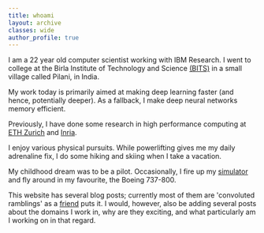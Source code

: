 ```yaml
---
title: whoami
layout: archive
classes: wide
author_profile: true
---
```


I am a 22 year old computer scientist working with IBM Research. 
I went to college at the Birla Institute of Technology and Science [(BITS)](https://www.bits-pilani.ac.in/) in a small village called Pilani, in India. 

My work today is primarily aimed at making deep learning faster (and hence, potentially deeper). As a fallback, I make deep neural networks memory efficient. 

Previously, I have done some research in high performance computing at [ETH Zurich](https://spcl.inf.ethz.ch/) and [Inria](https://www.inria.fr/en/teams/datamove).

I enjoy various physical pursuits. While powerlifting gives me my daily adrenaline fix, I do some hiking and skiing when I take a vacation.

My childhood dream was to be a pilot. Occasionally, I fire up my [simulator](https://pmdg.com/pmdg-737ngx-base-package-for-fsx/) and fly around in my favourite, the Boeing 737-800.

This website has several blog posts; currently most of them are 'convoluted ramblings' as a [friend](ankitsultana.com) puts it. I would, however, also be adding several posts about the domains I work in, why are they exciting, and what particularly am I working on in that regard. 
